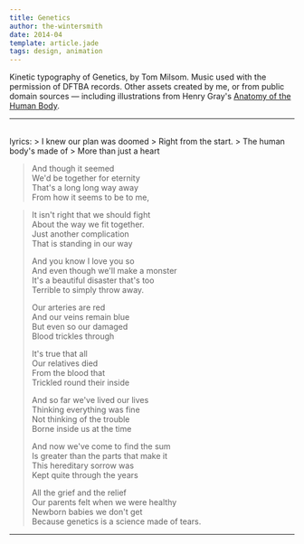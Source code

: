 ```yaml
---
title: Genetics
author: the-wintersmith
date: 2014-04
template: article.jade
tags: design, animation
---
```

Kinetic typography of Genetics, by Tom Milsom.  Music used with the permission of DFTBA records.  Other assets created by me, or from public domain sources — including illustrations from Henry Gray's [Anatomy of the Human Body](http://www.bartleby.com/107/indexillus.html).  

---
<div class="youtube" id="AceWTAH60Iw"></div><br>
lyrics: 
> I knew our plan was doomed  
> Right from the start.  
> The human body's made of   
> More than just a heart   
   
> And though it seemed   
> We'd be together for eternity   
> That's a long long way away   
> From how it seems to be to me,   

>It isn't right that we should fight   
> About the way we fit together.  
> Just another complication  
> That is standing in our way   
>   
> And you know I love you so   
> And even though we'll make a monster   
> It's a beautiful disaster that's too  
> Terrible to simply throw away. 
> 
> Our arteries are red  
> And our veins remain blue  
> But even so our damaged  
> Blood trickles through  
> 
> It's true that all   
> Our relatives died  
> From the blood that  
> Trickled round their inside  
> 
> And so far we've lived our lives  
> Thinking everything was fine  
> Not thinking of the trouble  
> Borne inside us at the time  
> 
> And now we've come to find the sum  
> Is greater than the parts that make it  
> This hereditary sorrow was  
> Kept quite through the years  
> 
> All the grief and the relief  
> Our parents felt when we were healthy  
> Newborn babies we don't get  
> Because genetics is a science made of tears.  

---